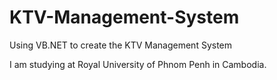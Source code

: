 KTV-Management-System
=====================

Using VB.NET to create the KTV Management System

I am studying at Royal University of Phnom Penh in Cambodia.
